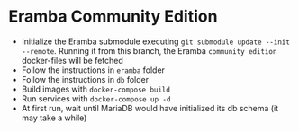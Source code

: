 # Eramba Community Edition

* Initialize the Eramba submodule executing `git submodule update --init --remote`. Running it from this branch, the Eramba `community edition` docker-files will be fetched
* Follow the instructions in `eramba` folder
* Follow the instructions in `db` folder
* Build images with `docker-compose build`
* Run services with `docker-compose up -d`
* At first run, wait until MariaDB would have initialized its db schema (it may take a while)